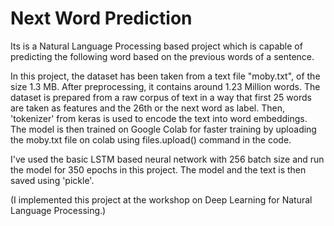 # Next Word Prediction
Its is a Natural Language Processing based project which is capable of predicting the following word based on the previous words of a sentence.

In this project, the dataset has been taken from a text file "moby.txt", of the size 1.3 MB. After preprocessing, it contains around 1.23 Million words. The dataset is prepared from a raw corpus of text in a way that first 25 words are taken as features and the 26th or the next word as label. Then, 'tokenizer' from keras is used to encode the text into word embeddings. The model is then trained on Google Colab for faster training by uploading the moby.txt file on colab using files.upload() command in the code.

I've used the basic LSTM based neural network with 256 batch size and run the model for 350 epochs in this project. The model and the text is then saved using 'pickle'.

(I implemented this project at the workshop on Deep Learning for Natural Language Processing.)
